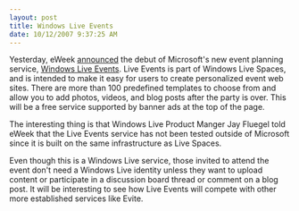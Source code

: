```yaml
---
layout: post
title: Windows Live Events
date: 10/12/2007 9:37:25 AM
---
```


Yesterday, eWeek [announced](http://www.eweek.com/article2/0,1895,2194927,00.asp) the debut of Microsoft's new event planning service, [Windows Live Events](http://events.live.com/). Live Events is part of Windows Live Spaces, and is intended to make it easy for users to create personalized event web sites. There are more than 100 predefined templates to choose from and allow you to add photos, videos, and blog posts after the party is over. This will be a free service supported by banner ads at the top of the page.

The interesting thing is that Windows Live Product Manger Jay Fluegel told eWeek that the Live Events service has not been tested outside of Microsoft since it is built on the same infrastructure as Live Spaces. 

Even though this is a Windows Live service, those invited to attend the event don't need a Windows Live identity unless they want to upload content or participate in a discussion board thread or comment on a blog post. It will be interesting to see how Live Events will compete with other more established services like Evite.
